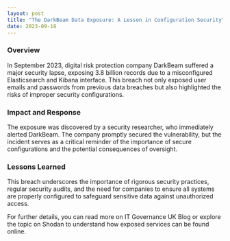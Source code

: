 ```yaml
---
layout: post
title: "The DarkBeam Data Exposure: A Lesson in Configuration Security"
date: 2023-09-18
---
```


### Overview
In September 2023, digital risk protection company DarkBeam suffered a major security lapse, exposing 3.8 billion records due to a misconfigured Elasticsearch and Kibana interface. This breach not only exposed user emails and passwords from previous data breaches but also highlighted the risks of improper security configurations.

### Impact and Response
The exposure was discovered by a security researcher, who immediately alerted DarkBeam. The company promptly secured the vulnerability, but the incident serves as a critical reminder of the importance of secure configurations and the potential consequences of oversight.

### Lessons Learned
This breach underscores the importance of rigorous security practices, regular security audits, and the need for companies to ensure all systems are properly configured to safeguard sensitive data against unauthorized access.

For further details, you can read more on IT Governance UK Blog or explore the topic on Shodan to understand how exposed services can be found online.
